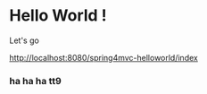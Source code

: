 

Hello World !
===============================================================
Let's go

<http://localhost:8080/spring4mvc-helloworld/index>

### ha ha ha tt9

